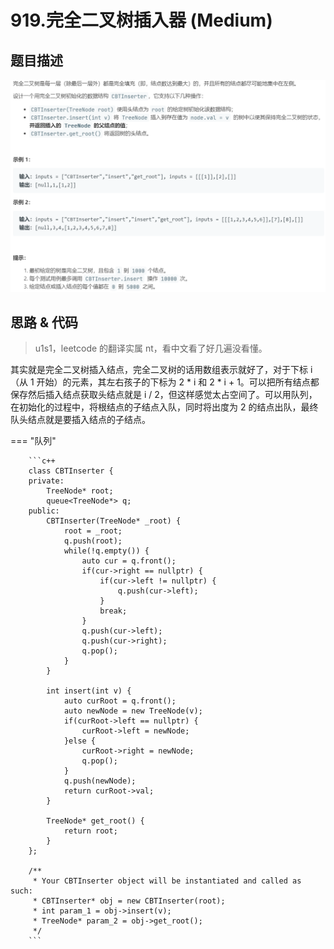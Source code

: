 # 919.完全二叉树插入器 (Medium)

## 题目描述

![](919.png)

## 思路 & 代码

> u1s1，leetcode 的翻译实属 nt，看中文看了好几遍没看懂。

其实就是完全二叉树插入结点，完全二叉树的话用数组表示就好了，对于下标 i（从 1 开始）的元素，其左右孩子的下标为 2 * i 和 2 * i + 1。可以把所有结点都保存然后插入结点获取头结点就是 i / 2，但这样感觉太占空间了。可以用队列，在初始化的过程中，将根结点的子结点入队，同时将出度为 2 的结点出队，最终队头结点就是要插入结点的子结点。

=== "队列"

		```c++
		class CBTInserter {
		private:
		    TreeNode* root;
		    queue<TreeNode*> q;
		public:
		    CBTInserter(TreeNode* _root) {
		        root = _root;
		        q.push(root);
		        while(!q.empty()) {
		            auto cur = q.front();
		            if(cur->right == nullptr) {
		                if(cur->left != nullptr) {
		                    q.push(cur->left);
		                }
		                break;
		            }
		            q.push(cur->left);
		            q.push(cur->right);
		            q.pop();
		        }
		    }
		    
		    int insert(int v) {
		        auto curRoot = q.front();
		        auto newNode = new TreeNode(v);
		        if(curRoot->left == nullptr) {
		            curRoot->left = newNode;
		        }else {
		            curRoot->right = newNode;
		            q.pop();
		        }
		        q.push(newNode);
		        return curRoot->val;
		    }
		    
		    TreeNode* get_root() {
		        return root;
		    }
		};
		
		/**
		 * Your CBTInserter object will be instantiated and called as such:
		 * CBTInserter* obj = new CBTInserter(root);
		 * int param_1 = obj->insert(v);
		 * TreeNode* param_2 = obj->get_root();
		 */
		```